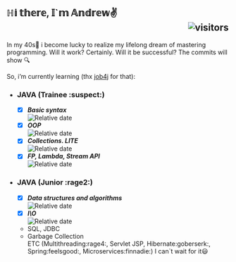 ## ℍ𝕚 𝕥𝕙𝕖𝕣𝕖, 𝕀`𝕞 𝔸𝕟𝕕𝕣𝕖𝕨✌️<div align="right">![visitors](https://visitor-badge.glitch.me/badge?page_id=https://github.com/Futsey&left_color=blue&right_color=green)</div>
In my 40s👴 i become lucky to realize my lifelong dream of mastering programming. 
Will it work? Certainly. Will it be successful? The commits will show 🔍

So, i’m currently learning (thx [job4j](https://job4j.ru/) for that):
+ ### JAVA (Trainee :suspect:) 
   + [x] _**Basic syntax**_ <div align="left"> ![Relative date](https://img.shields.io/date/1636301400?color=green&label=DONE&style=plastic)     
   + [x] _**OOP**_ <div align="left"> ![Relative date](https://img.shields.io/date/1638914400?color=green&label=DONE&logoColor=blue)<br> 
   + [x] _**Collections. LITE**_ <div align="left"> ![Relative date](https://img.shields.io/date/1644555520?color=green&label=DONE&style=plastic)<br>    
   + [x] _**FP, Lambda, Stream API**_ <div align="left"> ![Relative date](https://img.shields.io/date/1646934400?color=green&label=DONE&style=plastic)<br>
          
+ ### JAVA (Junior :rage2:)<br>
   + [x] _**Data structures and algorithms**_ <div align="left"> ![Relative date](https://img.shields.io/date/1651102200?color=green&label=DONE&style=plastic)<br>
   + [x] _**I\O <br>**_ <div align="left"> ![Relative date](https://img.shields.io/date/1655234400?color=green&label=DONE&style=plastic)<br>
  + SQL, JDBC <br>
  + Garbage Collection <br>
  ETC (Multithreading:rage4:, Servlet JSP, Hibernate:goberserk:, Spring:feelsgood:, Microservices:finnadie:) I can`t wait for it😃

